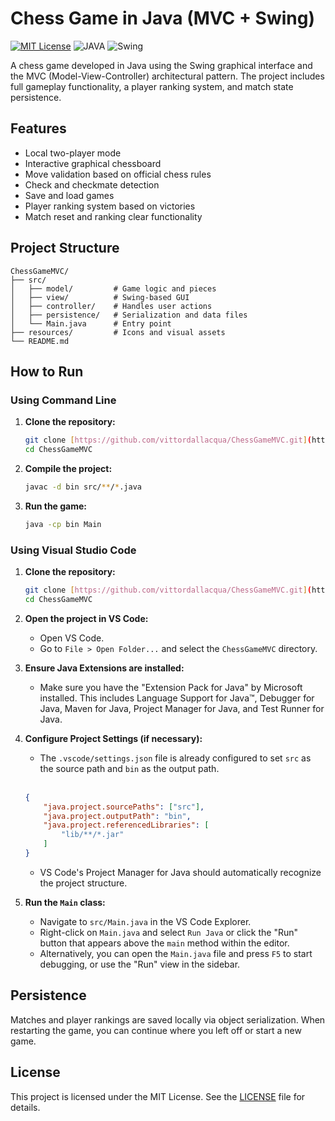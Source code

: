 # Chess Game in Java (MVC + Swing) 

[![MIT License](https://img.shields.io/badge/License-MIT-green.svg)](LICENSE)
![JAVA](https://img.shields.io/badge/Built_with-Java-orange)
![Swing](https://img.shields.io/badge/Swing-blue)

A chess game developed in Java using the Swing graphical interface and the MVC (Model-View-Controller) architectural pattern. The project includes full gameplay functionality, a player ranking system, and match state persistence.

## Features

- Local two-player mode
- Interactive graphical chessboard
- Move validation based on official chess rules
- Check and checkmate detection
- Save and load games
- Player ranking system based on victories
- Match reset and ranking clear functionality

## Project Structure

```
ChessGameMVC/
├── src/
│   ├── model/         # Game logic and pieces
│   ├── view/          # Swing-based GUI
│   ├── controller/    # Handles user actions
│   ├── persistence/   # Serialization and data files
│   └── Main.java      # Entry point
├── resources/         # Icons and visual assets
└── README.md
```

## How to Run

### Using Command Line

1.  **Clone the repository:**
    ```bash
    git clone [https://github.com/vittordallacqua/ChessGameMVC.git](https://github.com/vittordallacqua/ChessGameMVC.git)
    cd ChessGameMVC
    ```
   
2.  **Compile the project:**
    ```bash
    javac -d bin src/**/*.java
    ```
   
3.  **Run the game:**
    ```bash
    java -cp bin Main
    ```
   

### Using Visual Studio Code

1.  **Clone the repository:**
    ```bash
    git clone [https://github.com/vittordallacqua/ChessGameMVC.git](https://github.com/vittordallacqua/ChessGameMVC.git)
    cd ChessGameMVC
    ```
2.  **Open the project in VS Code:**
    * Open VS Code.
    * Go to `File > Open Folder...` and select the `ChessGameMVC` directory.
3.  **Ensure Java Extensions are installed:**
    * Make sure you have the "Extension Pack for Java" by Microsoft installed. This includes Language Support for Java™, Debugger for Java, Maven for Java, Project Manager for Java, and Test Runner for Java.
4.  **Configure Project Settings (if necessary):**
    * The `.vscode/settings.json` file is already configured to set `src` as the source path and `bin` as the output path.
    <br>
    
    ```json
    {
        "java.project.sourcePaths": ["src"],
        "java.project.outputPath": "bin",
        "java.project.referencedLibraries": [
            "lib/**/*.jar"
        ]
    }
    ```
   
    * VS Code's Project Manager for Java should automatically recognize the project structure.
5.  **Run the `Main` class:**
    * Navigate to `src/Main.java` in the VS Code Explorer.
    * Right-click on `Main.java` and select `Run Java` or click the "Run" button that appears above the `main` method within the editor.
    * Alternatively, you can open the `Main.java` file and press `F5` to start debugging, or use the "Run" view in the sidebar.

## Persistence

Matches and player rankings are saved locally via object serialization. When restarting the game, you can continue where you left off or start a new game.

## License

This project is licensed under the MIT License. See the [LICENSE](LICENSE) file for details.
